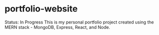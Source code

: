 # portfolio-website
Status: In Progress
This is my personal portfolio project created using the MERN stack - MongoDB, Express, React, and Node.